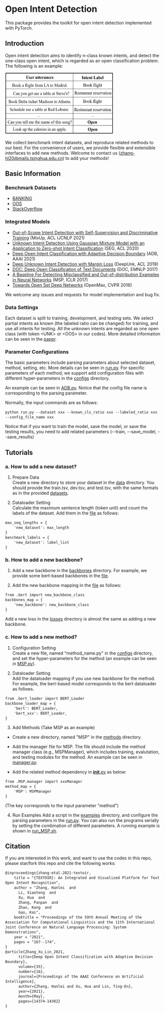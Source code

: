 # Open Intent Detection

This package provides the toolkit for open intent detection implemented with PyTorch.

## Introduction

Open intent detection aims to identify n-class known intents, and detect the one-class open intent, which is regarded as an open classification problem. The following is an example:

<img src="figs/open_intent_detection.png" width="360" height = "200">

We collect benchmark intent datasets, and reproduce related methods to our best. For the convenience of users, we provide flexible and extensible interfaces to add new methods. Welcome to contact us (zhang-hl20@mails.tsinghua.edu.cn) to add your methods!

## Basic Information

### Benchmark Datasets

* [BANKING](https://arxiv.org/pdf/2003.04807.pdf)
* [OOS](https://arxiv.org/pdf/1909.02027.pdf) 
* [StackOverflow](https://aclanthology.org/W15-1509.pdf)

### Integrated Models

* [Out-of-Scope Intent Detection with Self-Supervision and Discriminative Training](https://aclanthology.org/2021.acl-long.273) (MixUp, ACL IJCNLP 2021)
* [Unknown Intent Detection Using Gaussian Mixture Model with an Application to Zero-shot Intent Classification](https://aclanthology.org/2020.acl-main.99) (SEG, ACL 2020)
* [Deep Open Intent Classification with Adaptive Decision Boundary](https://ojs.aaai.org/index.php/AAAI/article/view/17690) (ADB, AAAI 2021)
* [Deep Unknown Intent Detection with Margin Loss](https://aclanthology.org/P19-1548.pdf) (DeepUnk, ACL 2019)
* [DOC: Deep Open Classification of Text Documents](https://aclanthology.org/D17-1314.pdf) (DOC, EMNLP 2017)
* [A Baseline For Detecting Misclassified and Out-of-distribution Examples in Neural Networks](https://arxiv.org/pdf/1610.02136.pdf) (MSP, ICLR 2017) 
* [Towards Open Set Deep Networks](https://openaccess.thecvf.com/content_cvpr_2016/papers/Bendale_Towards_Open_Set_CVPR_2016_paper.pdf) (OpenMax, CVPR 2016)

We welcome any issues and requests for model implementation and bug fix. 

### Data Settings

Each dataset is split to training, development, and testing sets. We select partial intents as known (the labeled ratio can be changed) for training, and use all intents for testing. All the unknown intents are regarded as one open class (with token \<UNK> or \<OOS> in our codes). More detailed information can be seen in the [paper](https://ojs.aaai.org/index.php/AAAI/article/view/17690).

### Parameter Configurations

The basic parameters include parsing parameters about selected dataset, method, setting, etc. More details can be seen in [run.py](./run.py). For specific parameters of each method, we support add configuration files with different hyper-parameters in the [configs](./configs) directory. 

An example can be seen in [ADB.py](./configs/ADB.py). Notice that the config file name is corresponding to the parsing parameter.

Normally, the input commands are as follows:
```
python run.py --dataset xxx --known_cls_ratio xxx --labeled_ratio xxx --config_file_name xxx
```

Notice that if you want to train the model, save the model, or save the testing results, you need to add related parameters (--train, --save_model, --save_results)

## Tutorials
### a. How to add a new dataset? 
1. Prepare Data  
Create a new directory to store your dataset in the [data](../data) directory. You should provide the train.tsv, dev.tsv, and test.tsv, with the same formats as in the provided [datasets](../data/banking).

2. Dataloader Setting  
Calculate the maximum sentence length (token unit) and count the labels of the dataset. Add them in the [file](./configs/__init__.py) as follows:  
```
max_seq_lengths = {
    'new_dataset': max_length
}
benchmark_labels = {
    'new_dataset': label_list
}
```

### b. How to add a new backbone?

1. Add a new backbone in the [backbones](./backbones) directory. For example, we provide some bert-based backbones in the [file](./backbones/bert.py).

2. Add the new backbone mapping in the [file](./backbones/__init__.py) as follows:
```
from .bert import new_backbone_class
backbones_map = {
    'new_backbone': new_backbone_class
}
```
Add a new loss in the [losses](./losses) directory is almost the same as adding a new backbone.

### c. How to add a new method?

1. Configuration Setting   
Create a new file, named "method_name.py" in the [configs](./configs) directory, and set the hyper-parameters for the method (an example can be seen in [MSP.py](./configs/MSP.py)). 

2. Dataloader Setting  
Add the dataloader mapping if you use new backbone for the method. For example, the bert-based model corresponds to the bert dataloader as follows.
```
from .bert_loader import BERT_Loader
backbone_loader_map = {
    'bert': BERT_Loader,
    'bert_xxx': BERT_Loader,
}
```

3. Add Methods  (Take MSP as an example)
- Create a new directory, named "MSP" in the [methods](./methods) directory. 

- Add the manager file for MSP. The file should include the method manager class (e.g., MSPManager), which includes training, evalutation, and testing modules for the method. An example can be seen in [manager.py](./methods/MSP/manager.py).  

- Add the related method dependency in [__init__.py](./methods/__init__.py) as below:
```
from .MSP.manager import xxxManager
method_map = {
    'MSP': MSPManager
}
```
(The key corresponds to the input parameter "method")

4. Run Examples
Add a script in the [examples](./examples) directory, and configure the parsing parameters in the [run.py](./run.py). You can also run the programs serially by setting the combination of different parameters. A running example is shown in [run_MSP.sh](./examples/run_MSP.sh).

## Citation
If you are interested in this work, and want to use the codes in this repo, please star/fork this repo and cite the following works:
```
@inproceedings{zhang-etal-2021-textoir,
    title = "{TEXTOIR}: An Integrated and Visualized Platform for Text Open Intent Recognition",
    author = "Zhang, Hanlei  and
      Li, Xiaoteng  and
      Xu, Hua  and
      Zhang, Panpan  and
      Zhao, Kang  and
      Gao, Kai",
    booktitle = "Proceedings of the 59th Annual Meeting of the Association for Computational Linguistics and the 11th International Joint Conference on Natural Language Processing: System Demonstrations",
    year = "2021",
    pages = "167--174",
}
@article{Zhang_Xu_Lin_2021, 
      title={Deep Open Intent Classification with Adaptive Decision Boundary}, 
      volume={35}, 
      number={16}, 
      journal={Proceedings of the AAAI Conference on Artificial Intelligence}, 
      author={Zhang, Hanlei and Xu, Hua and Lin, Ting-En}, 
      year={2021}, 
      month={May}, 
      pages={14374-14382} 
}
```



